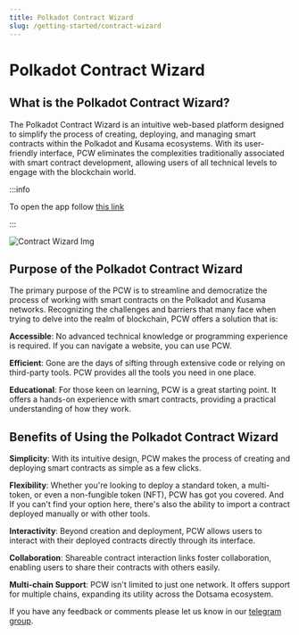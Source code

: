```yaml
---
title: Polkadot Contract Wizard
slug: /getting-started/contract-wizard
---
```


# Polkadot Contract Wizard 
## What is the Polkadot Contract Wizard?

The Polkadot Contract Wizard is an intuitive web-based platform designed to simplify the process of creating, deploying, and managing smart contracts within the Polkadot and Kusama ecosystems. With its user-friendly interface, PCW eliminates the complexities traditionally associated with smart contract development, allowing users of all technical levels to engage with the blockchain world.

:::info

To open the app follow [this link](https://contractwizard.xyz)

:::

![Contract Wizard Img](/img/third-party-tools/contract-wizard/landing.png)

## Purpose of the Polkadot Contract Wizard

The primary purpose of the PCW is to streamline and democratize the process of working with smart contracts on the Polkadot and Kusama networks. Recognizing the challenges and barriers that many face when trying to delve into the realm of blockchain, PCW offers a solution that is:

**Accessible**: No advanced technical knowledge or programming experience is required. If you can navigate a website, you can use PCW.

**Efficient**: Gone are the days of sifting through extensive code or relying on third-party tools. PCW provides all the tools you need in one place.

**Educational**: For those keen on learning, PCW is a great starting point. It offers a hands-on experience with smart contracts, providing a practical understanding of how they work.

## Benefits of Using the Polkadot Contract Wizard

**Simplicity**: With its intuitive design, PCW makes the process of creating and deploying smart contracts as simple as a few clicks.

**Flexibility**: Whether you're looking to deploy a standard token, a multi-token, or even a non-fungible token (NFT), PCW has got you covered. And If you can't find your option here, there's also the ability to import a contract deployed manually or with other tools.

**Interactivity**: Beyond creation and deployment, PCW allows users to interact with their deployed contracts directly through its interface.

**Collaboration**: Shareable contract interaction links foster collaboration, enabling users to share their contracts with others easily.

**Multi-chain Support**: PCW isn't limited to just one network. It offers support for multiple chains, expanding its utility across the Dotsama ecosystem.

If you have any feedback or comments please let us know in our [telegram group](https://t.me/+u5M4K7vKfbQxZjMx).
